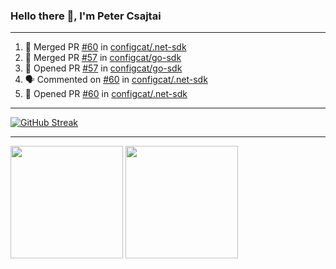 ### Hello there 👋, I'm Peter Csajtai

---

<!--START_SECTION:activity-->
1. 🎉 Merged PR [#60](https://github.com/configcat/.net-sdk/pull/60) in [configcat/.net-sdk](https://github.com/configcat/.net-sdk)
2. 🎉 Merged PR [#57](https://github.com/configcat/go-sdk/pull/57) in [configcat/go-sdk](https://github.com/configcat/go-sdk)
3. 💪 Opened PR [#57](https://github.com/configcat/go-sdk/pull/57) in [configcat/go-sdk](https://github.com/configcat/go-sdk)
4. 🗣 Commented on [#60](https://github.com/configcat/.net-sdk/issues/60) in [configcat/.net-sdk](https://github.com/configcat/.net-sdk)
5. 💪 Opened PR [#60](https://github.com/configcat/.net-sdk/pull/60) in [configcat/.net-sdk](https://github.com/configcat/.net-sdk)
<!--END_SECTION:activity-->

---

[![GitHub Streak](https://streak-stats.demolab.com?user=z4kn4fein&theme=dracula&hide_border=true)](https://git.io/streak-stats)

---

<div>
  <img height="180px" src="https://github-readme-stats-pcsajtai.vercel.app/api?username=z4kn4fein&show_icons=true&hide_border=true&count_private=true&custom_title=Stats&theme=dracula&line_height=24">
  <img height="180px" src="https://github-readme-stats-pcsajtai.vercel.app/api/top-langs/?username=z4kn4fein&theme=dracula&hide_border=true&layout=compact&langs_count=8&custom_title=Languages">
</div>
